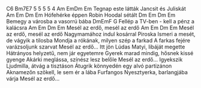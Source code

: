 C6 Bm7E7 5
5
5 
5 4 
Am EmDm Em Tegnap este látták Jancsit és Juliskát Am Em Dm Em Hófehérke éppen Robin Hoodal sétált
Dm Em Dm Em
Bemegy a városba a vasorrú bába DmEmF G Fellép a TV-ben - kell a pénz a kalácsra 
Am       Em   Dm        Em
Mesél az erdő, mesél az erdő
Am       Em   Dm        Em
Mesél az erdő, mesél az erdő
Nagymamához indul kosárral Piroska
Ismeri a mesét, de vágyik a tilosba
Mondja a rókának, milyen szép a farkad
A farkas fejére varázsoljunk szarvat
Mesél az erdő...
Itt jön Lúdas Matyi, libáját megette
Hátrányos helyzetű, nem jár egyetemre
Gyerek marad mindig, hősnek kissé gyenge
Akárki meglássa, színész lesz belőle
Mesél az erdő...
Igyekszik Ljudmilla, átvág a tisztáson
Átugrik könnyedén egy alvó partizánon
Aknamezőn szökell, le sem ér a lába
Furfangos Nyesztyerka, barlangjába várja
Mesél az erdő...
